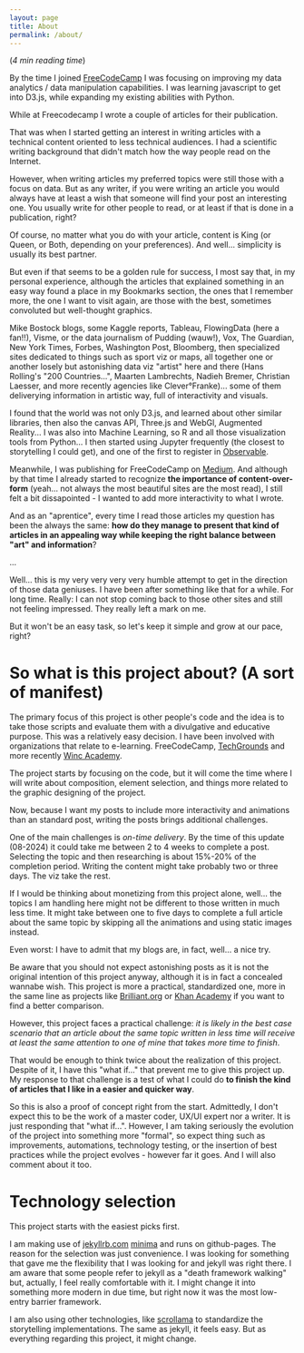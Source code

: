 ```yaml
---
layout: page
title: About
permalink: /about/
---
```


(*4 min reading time*)

By the time I joined [FreeCodeCamp](https://www.freecodecamp.org/) I was focusing on improving my data analytics / data manipulation capabilities. I was learning javascript to get into D3.js, while expanding my existing abilities with Python.

While at Freecodecamp I wrote a couple of articles for their publication.

That was when I started getting an interest in writing articles with a technical content oriented to less technical audiences. I had a scientific writing background that didn't match how the way people read on the Internet. 

However, when writing articles my preferred topics were still those with a focus on data. But as any writer, if you were writing an article you would always have at least a wish that someone will find your post an interesting one. You usually write for other people to read, or at least if that is done in a publication, right?

Of course, no matter what you do with your article, content is King (or Queen, or Both, depending on your preferences). And well... simplicity is usually its best partner.

But even if that seems to be a golden rule for success, I most say that, in my personal experience, although the articles that explained something in an easy way found a place in my Bookmarks section, the ones that I remember more, the one I want to visit again, are those with the best, sometimes convoluted but well-thought graphics.

Mike Bostock blogs, some Kaggle reports, Tableau, FlowingData (here a fan!!), Visme, or the data journalism of Pudding (wauw!), Vox, The Guardian, New York Times, Forbes, Washington Post, Bloomberg, then specialized sites dedicated to things such as sport viz or maps, all together one or another losely but astonishing data viz "artist" here and there (Hans Rolling's "200 Countries...", Maarten Lambrechts, Nadieh Bremer, Christian Laesser, and more recently agencies like Clever°Franke)... some of them deliverying information in artistic way, full of interactivity and visuals.

I found that the world was not only D3.js, and learned about other similar libraries, then also the canvas API, Three.js and WebGl, Augmented Reality... I was also into Machine Learning, so R and all those visualization tools from Python... I then started using Jupyter frequently (the closest to storytelling I could get), and one of the first to register in [Observable](https://observablehq.com/explore).

Meanwhile, I was publishing for FreeCodeCamp on [Medium](https://medium.com/). And although by that time I already started to recognize **the importance of content-over-form** (yeah... not always the most beautiful sites are the most read), I still felt a bit dissapointed - I wanted to add more interactivity to what I wrote.

And as an "aprentice", every time I read those articles my question has been the always the same: **how do they manage to present that kind of articles in an appealing way while keeping the right balance between "art" and information**?

...

Well... this is my very very very very humble attempt to get in the direction of those data geniuses. I have been after something like that for a while. For long time. Really: I can not stop coming back to those other sites and still not feeling impressed. They really left a mark on me.

But it won't be an easy task, so let's keep it simple and grow at our pace, right?

# So what is this project about? (A sort of manifest)

The primary focus of this project is other people's code and the idea is to take those scripts and evaluate them with a divulgative and educative purpose. This was a relatively easy decision. I have been involved with organizations that relate to e-learning. FreeCodeCamp, [TechGrounds](https://techgrounds.nl/academy/) and more recently [Winc Academy](https://www.wincacademy.nl/).

The project starts by focusing on the code, but it will come the time where I will write about composition, element selection, and things more related to the graphic designing of the project.

Now, because I want my posts to include more interactivity and animations than an standard post, writing the posts brings additional challenges.

One of the main challenges is *on-time delivery*. By the time of this update (08-2024) it could take me between 2 to 4 weeks to complete a post. Selecting the topic and then researching is about 15%-20% of the completion period. Writing the content might take probably two or three days. The viz take the rest.

If I would be thinking about monetizing from this project alone, well... the topics I am handling here might not be different to those written in much less time. It might take between one to five days to complete a full article about the same topic by skipping all the animations and using static images instead.
 
Even worst: I have to admit that my blogs are, in fact, well... a nice try.

Be aware that you should not expect astonishing posts as it is not the original intention of this project anyway, although it is in fact a concealed wannabe wish. This project is more a practical, standardized one, more in the same line as projects like [Brilliant.org](https://brilliant.org/courses/) or [Khan Academy](https://www.khanacademy.org/) if you want to find a better comparison. 

However, this project faces a practical challenge: *it is likely in the best case scenario that an article about the same topic written in less time will receive at least the same attention to one of mine that takes more time to finish*.

That would be enough to think twice about the realization of this project. Despite of it, I have this "what if..." that prevent me to give this project up. My response to that challenge is a test of what I could do **to finish the kind of articles that I like in a easier and quicker way**.

So this is also a proof of concept right from the start. Admittedly, I don't expect this to be the work of a master coder, UX/UI expert nor a writer. It is just responding that "what if...". However, I am taking seriously the evolution of the project into something more "formal", so expect thing such as improvements, automations, technology testing, or the insertion of best practices while the project evolves - however far it goes. And I will also comment about it too.

# Technology selection

This project starts with the easiest picks first.

I am making use of [jekyllrb.com](https://jekyllrb.com/) [minima](https://github.com/jekyll/minima) and runs on github-pages. The reason for the selection was just convenience. I was looking for something that gave me the flexibility that I was looking for and jekyll was right there. I am aware that some people refer to jekyll as a "death framework walking" but, actually, I feel really comfortable with it. I might change it into something more modern in due time, but right now it was the most low-entry barrier framework.

I am also using other technologies, like [scrollama](https://github.com/russellsamora/scrollama) to standardize the storytelling implementations. The same as jekyll, it feels easy. But as everything regarding this project, it might change.